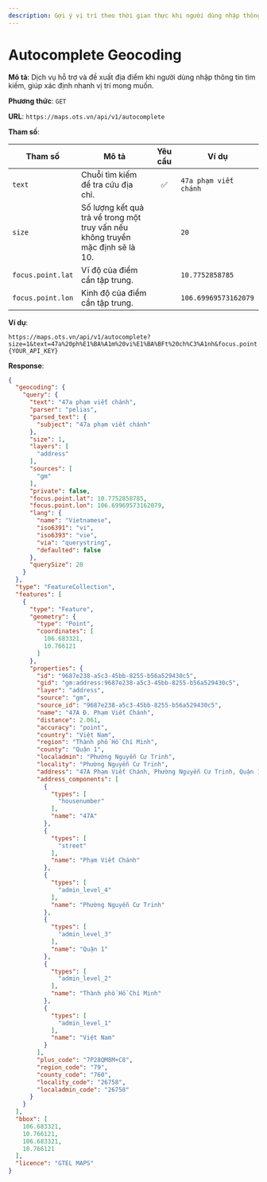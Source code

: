 ```yaml
---
description: Gợi ý vị trí theo thời gian thực khi người dùng nhập thông tin tìm kiếm.
---
```


# Autocomplete Geocoding

**Mô tả**: Dịch vụ hỗ trợ và đề xuất địa điểm khi người dùng nhập thông tin tìm kiếm, giúp xác định nhanh vị trí mong
muốn.

**Phương thức**: `GET`

**URL**: `https://maps.ots.vn/api/v1/autocomplete`

**Tham số**:

| Tham số           | Mô tả                                                                          | Yêu cầu | Ví dụ                 |
|-------------------|--------------------------------------------------------------------------------|:-------:|-----------------------|
| `text`            | Chuỗi tìm kiếm để tra cứu địa chỉ.                                             |    ✅    | `47a phạm viết chánh` |
| `size`            | Số lượng kết quả trả về trong một truy vấn nếu không truyền mặc định sẽ là 10. |         | `20`                  |
| `focus.point.lat` | Vĩ độ của điểm cần tập trung.                                                  |         | `10.7752858785`       |
| `focus.point.lon` | Kinh độ của điểm cần tập trung.                                                |         | `106.69969573162079`  |

**Ví dụ**:

```http
https://maps.ots.vn/api/v1/autocomplete?size=1&text=47a%20ph%E1%BA%A1m%20vi%E1%BA%BFt%20ch%C3%A1nh&focus.point.lat=10.7752858785&focus.point.lon=106.69969573162079&apikey={YOUR_API_KEY}
```

**Response**:

```json title="dữ liệu trả về dạng JSON"
{
  "geocoding": {
    "query": {
      "text": "47a phạm viết chánh",
      "parser": "pelias",
      "parsed_text": {
        "subject": "47a phạm viết chánh"
      },
      "size": 1,
      "layers": [
        "address"
      ],
      "sources": [
        "gm"
      ],
      "private": false,
      "focus.point.lat": 10.7752858785,
      "focus.point.lon": 106.69969573162079,
      "lang": {
        "name": "Vietnamese",
        "iso6391": "vi",
        "iso6393": "vie",
        "via": "querystring",
        "defaulted": false
      },
      "querySize": 20
    }
  },
  "type": "FeatureCollection",
  "features": [
    {
      "type": "Feature",
      "geometry": {
        "type": "Point",
        "coordinates": [
          106.683321,
          10.766121
        ]
      },
      "properties": {
        "id": "9687e238-a5c3-45bb-8255-b56a529430c5",
        "gid": "gm:address:9687e238-a5c3-45bb-8255-b56a529430c5",
        "layer": "address",
        "source": "gm",
        "source_id": "9687e238-a5c3-45bb-8255-b56a529430c5",
        "name": "47A Đ. Phạm Viết Chánh",
        "distance": 2.061,
        "accuracy": "point",
        "country": "Việt Nam",
        "region": "Thành phố Hồ Chí Minh",
        "county": "Quận 1",
        "localadmin": "Phường Nguyễn Cư Trinh",
        "locality": "Phường Nguyễn Cư Trinh",
        "address": "47A Phạm Viết Chánh, Phường Nguyễn Cư Trinh, Quận 1, Thành phố Hồ Chí Minh, Việt Nam",
        "address_components": [
          {
            "types": [
              "housenumber"
            ],
            "name": "47A"
          },
          {
            "types": [
              "street"
            ],
            "name": "Phạm Viết Chánh"
          },
          {
            "types": [
              "admin_level_4"
            ],
            "name": "Phường Nguyễn Cư Trinh"
          },
          {
            "types": [
              "admin_level_3"
            ],
            "name": "Quận 1"
          },
          {
            "types": [
              "admin_level_2"
            ],
            "name": "Thành phố Hồ Chí Minh"
          },
          {
            "types": [
              "admin_level_1"
            ],
            "name": "Việt Nam"
          }
        ],
        "plus_code": "7P28QM8M+C8",
        "region_code": "79",
        "county_code": "760",
        "locality_code": "26758",
        "localadmin_code": "26758"
      }
    }
  ],
  "bbox": [
    106.683321,
    10.766121,
    106.683321,
    10.766121
  ],
  "licence": "GTEL MAPS"
}
```